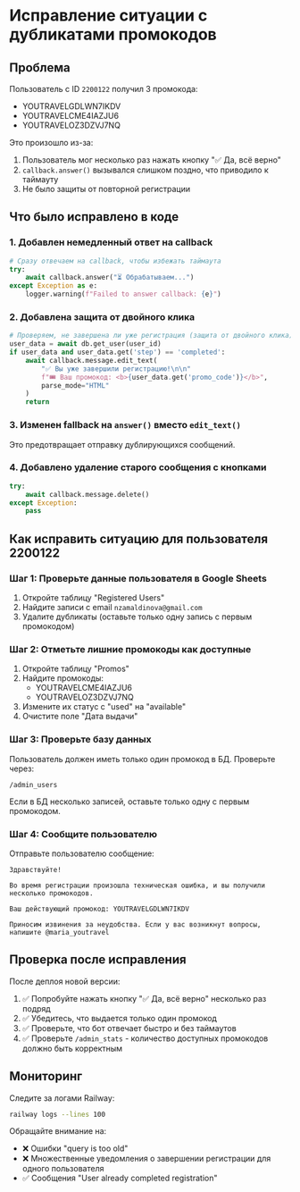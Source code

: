 # Исправление ситуации с дубликатами промокодов

## Проблема
Пользователь с ID `2200122` получил 3 промокода:
- YOUTRAVELGDLWN7IKDV
- YOUTRAVELCME4IAZJU6
- YOUTRAVELOZ3DZVJ7NQ

Это произошло из-за:
1. Пользователь мог несколько раз нажать кнопку "✅ Да, всё верно"
2. `callback.answer()` вызывался слишком поздно, что приводило к таймауту
3. Не было защиты от повторной регистрации

## Что было исправлено в коде

### 1. Добавлен немедленный ответ на callback
```python
# Сразу отвечаем на callback, чтобы избежать таймаута
try:
    await callback.answer("⏳ Обрабатываем...")
except Exception as e:
    logger.warning(f"Failed to answer callback: {e}")
```

### 2. Добавлена защита от двойного клика
```python
# Проверяем, не завершена ли уже регистрация (защита от двойного клика)
user_data = await db.get_user(user_id)
if user_data and user_data.get('step') == 'completed':
    await callback.message.edit_text(
        "✅ Вы уже завершили регистрацию!\n\n"
        f"🎟️ Ваш промокод: <b>{user_data.get('promo_code')}</b>",
        parse_mode="HTML"
    )
    return
```

### 3. Изменен fallback на `answer()` вместо `edit_text()`
Это предотвращает отправку дублирующихся сообщений.

### 4. Добавлено удаление старого сообщения с кнопками
```python
try:
    await callback.message.delete()
except Exception:
    pass
```

## Как исправить ситуацию для пользователя 2200122

### Шаг 1: Проверьте данные пользователя в Google Sheets

1. Откройте таблицу "Registered Users"
2. Найдите записи с email `nzamaldinova@gmail.com`
3. Удалите дубликаты (оставьте только одну запись с первым промокодом)

### Шаг 2: Отметьте лишние промокоды как доступные

1. Откройте таблицу "Promos"
2. Найдите промокоды:
   - YOUTRAVELCME4IAZJU6
   - YOUTRAVELOZ3DZVJ7NQ
3. Измените их статус с "used" на "available"
4. Очистите поле "Дата выдачи"

### Шаг 3: Проверьте базу данных

Пользователь должен иметь только один промокод в БД. Проверьте через:
```
/admin_users
```

Если в БД несколько записей, оставьте только одну с первым промокодом.

### Шаг 4: Сообщите пользователю

Отправьте пользователю сообщение:
```
Здравствуйте! 

Во время регистрации произошла техническая ошибка, и вы получили несколько промокодов. 

Ваш действующий промокод: YOUTRAVELGDLWN7IKDV

Приносим извинения за неудобства. Если у вас возникнут вопросы, напишите @maria_youtravel
```

## Проверка после исправления

После деплоя новой версии:

1. ✅ Попробуйте нажать кнопку "✅ Да, всё верно" несколько раз подряд
2. ✅ Убедитесь, что выдается только один промокод
3. ✅ Проверьте, что бот отвечает быстро и без таймаутов
4. ✅ Проверьте `/admin_stats` - количество доступных промокодов должно быть корректным

## Мониторинг

Следите за логами Railway:
```bash
railway logs --lines 100
```

Обращайте внимание на:
- ❌ Ошибки "query is too old"
- ❌ Множественные уведомления о завершении регистрации для одного пользователя
- ✅ Сообщения "User already completed registration"

